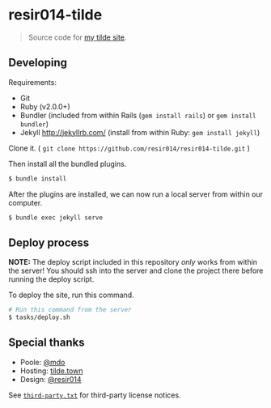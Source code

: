 resir014-tilde
==============

> Source code for [my tilde site](https://tilde.town/~resir014/).

Developing
----------

Requirements:
* Git
* Ruby (v2.0.0+)
* Bundler
  (included from within Rails (`gem install rails`) or `gem install bundler`)
* Jekyll <http://jekyllrb.com/>
  (install from within Ruby: `gem install jekyll`)

Clone it. ( `git clone https://github.com/resir014/resir014-tilde.git` )

Then install all the bundled plugins.

```bash
$ bundle install
```

After the plugins are installed, we can now run a local server from within our computer.

```bash
$ bundle exec jekyll serve
```

Deploy process
--------------

**NOTE:** The deploy script included in this repository *only* works from within the server! You should ssh into the server and clone the project there before running the deploy script.

To deploy the site, run this command.

```bash
# Run this command from the server
$ tasks/deploy.sh
```

Special thanks
--------------

* Poole: [@mdo](https://twitter.com/mdo)
* Hosting: [tilde.town](https://tilde.town)
* Design: [@resir014](https://twitter.com/resir014)

See [`third-party.txt`](https://github.com/resir014/resir014-tilde/blob/master/third-party.txt) for third-party license notices.
